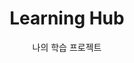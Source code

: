 ---
widget: portfolio
headless: true

title: "Learning Hub"
subtitle: "나의 학습 프로젝트"

content:
  page_type: project
  filter_default: 0
  filter_button:
    - name: All
      tag: '*'
    - name: Cloud
      tag: Cloud
    - name: Container Orchestration 
      tag: CO
    - name: Network Virtualization
      tag: NV
    - name: DevOps & Automation
      tag: CICD


design:
  columns: '2'
  view: custom
  flip_alt_rows: false
  background: {}
  spacing: {padding: [0, 0, "120px", 0]}
  custom_view: 'card_partial'
---